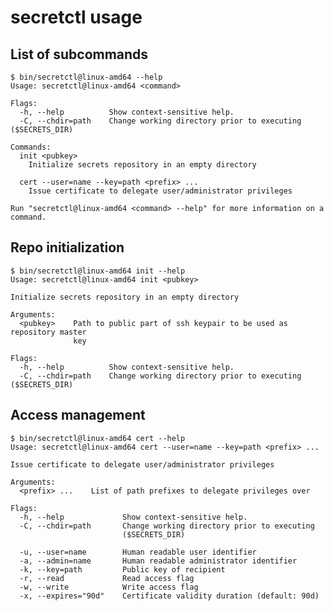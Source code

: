 # secretctl usage

## List of subcommands

<!--SECTION bin/secretctl@linux-amd64 --help START OFFSET 1-->
```console
$ bin/secretctl@linux-amd64 --help
Usage: secretctl@linux-amd64 <command>

Flags:
  -h, --help          Show context-sensitive help.
  -C, --chdir=path    Change working directory prior to executing ($SECRETS_DIR)

Commands:
  init <pubkey>
    Initialize secrets repository in an empty directory

  cert --user=name --key=path <prefix> ...
    Issue certificate to delegate user/administrator privileges

Run "secretctl@linux-amd64 <command> --help" for more information on a command.
```
<!--SECTION bin/secretctl@linux-amd64 --help END OFFSET 1-->


## Repo initialization

<!--SECTION bin/secretctl@linux-amd64 init --help START OFFSET 1-->
```console
$ bin/secretctl@linux-amd64 init --help
Usage: secretctl@linux-amd64 init <pubkey>

Initialize secrets repository in an empty directory

Arguments:
  <pubkey>    Path to public part of ssh keypair to be used as repository master
              key

Flags:
  -h, --help          Show context-sensitive help.
  -C, --chdir=path    Change working directory prior to executing ($SECRETS_DIR)
```
<!--SECTION bin/secretctl@linux-amd64 init --help END OFFSET 1-->


## Access management

<!--SECTION bin/secretctl@linux-amd64 cert --help START OFFSET 1-->
```console
$ bin/secretctl@linux-amd64 cert --help
Usage: secretctl@linux-amd64 cert --user=name --key=path <prefix> ...

Issue certificate to delegate user/administrator privileges

Arguments:
  <prefix> ...    List of path prefixes to delegate privileges over

Flags:
  -h, --help             Show context-sensitive help.
  -C, --chdir=path       Change working directory prior to executing
                         ($SECRETS_DIR)

  -u, --user=name        Human readable user identifier
  -a, --admin=name       Human readable administrator identifier
  -k, --key=path         Public key of recipient
  -r, --read             Read access flag
  -w, --write            Write access flag
  -x, --expires="90d"    Certificate validity duration (default: 90d)
```
<!--SECTION bin/secretctl@linux-amd64 cert --help END OFFSET 1-->
